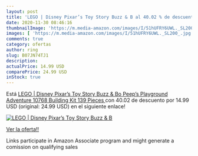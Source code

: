 ```yaml
---
layout: post
title: 'LEGO | Disney Pixar’s Toy Story Buzz & B al 40.02 % de descuento'
date: 2020-11-30 08:46:16
thumbnailImage: 'https://m.media-amazon.com/images/I/51hUFRY6UWL._SL200_.jpg'
images: [ 'https://m.media-amazon.com/images/I/51hUFRY6UWL._SL200_.jpg' ]
comments: true
category: ofertas
author: ring
slug: B07JN74TJ1
description:
actualPrice: 14.99 USD
comparePrice: 24.99 USD
inStock: true
---
```


Está [LEGO | Disney Pixar’s Toy Story Buzz & Bo Peep’s Playground Adventure 10768 Building Kit  139 Pieces ](https://www.amazon.com/dp/B07JN74TJ1/?tag=tolees-20) con 40.02 de descuento por 14.99 USD (original: 24.99 USD) en el siguiente enlace!

[![LEGO | Disney Pixar’s Toy Story Buzz & B](https://m.media-amazon.com/images/I/51hUFRY6UWL._SL200_.jpg)](https://www.amazon.com/dp/B07JN74TJ1/?tag=tolees-20)

[Ver la oferta!!](https://www.amazon.com/dp/B07JN74TJ1/?tag=tolees-20)

Links participate in Amazon Associate program and might generate a comission on qualifying sales


